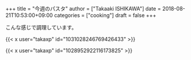 +++
title = "今週のパスタ"
author = ["Takaaki ISHIKAWA"]
date = 2018-08-21T10:53:00+09:00
categories = ["cooking"]
draft = false
+++

こんな感じで調理しています。  

{{< x user="takaxp" id="1031028246769426433" >}}  

{{< x user="takaxp" id="1028952922116173825" >}}
